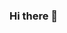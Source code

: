 ### Hi there 👋

<!--
This is a full stack app. Object of this project was creatting RESTfull api and that api display on the fronthand through js with minimum of html tags.

Backhand was creatting through node and fronthand Javascript.

-->
